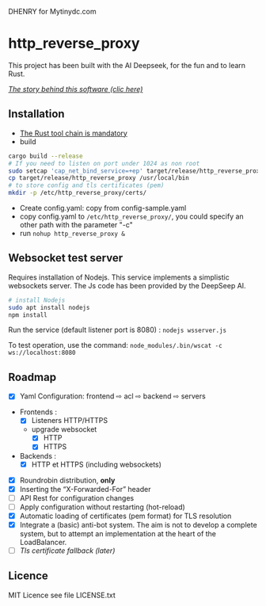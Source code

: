 DHENRY for Mytinydc.com

# http_reverse_proxy

This project has been built with the AI Deepseek, for the fun and to learn Rust.

<a href="https://www.mytinydc.com/en/blog/news-2025-mai-11/" target="_story">_The story behind this software (clic here)_</a>

## Installation

- <a href="https://www.rust-lang.org/tools/install" target="_rust">The Rust tool chain is mandatory</a>
- build

```bash
cargo build --release
# If you need to listen on port under 1024 as non root
sudo setcap 'cap_net_bind_service=+ep' target/release/http_reverse_proxy
cp target/release/http_reverse_proxy /usr/local/bin
# to store config and tls certificates (pem)
mkdir -p /etc/http_reverse_proxy/certs/
```

- Create config.yaml: copy from config-sample.yaml
- copy config.yaml to `/etc/http_reverse_proxy/`, you could specify an other path with the parameter "-c"
- run `nohup http_reverse_proxy &`

## Websocket test server

Requires installation of Nodejs. This service implements a simplistic websockets server. The Js code has been provided by the DeepSeep AI.

```bash
# install Nodejs
sudo apt install nodejs
npm install
```

Run the service (default listener port is 8080) : `nodejs wsserver.js`

To test operation, use the command: `node_modules/.bin/wscat -c ws://localhost:8080`

## Roadmap

- [x] Yaml Configuration: frontend ⇨ acl ⇨ backend ⇨ servers
- Frontends :
  - [x] Listeners HTTP/HTTPS
  - upgrade websocket
    - [x] HTTP
    - [x] HTTPS
- Backends :
  - [x] HTTP et HTTPS (including websockets)
- [x] Roundrobin distribution, **only**
- [x] Inserting the “X-Forwarded-For” header
- [ ] API Rest for configuration changes
- [ ] Apply configuration without restarting (hot-reload)
- [x] Automatic loading of certificates (pem format) for TLS resolution
- [x] Integrate a (basic) anti-bot system. The aim is not to develop a complete system, but to attempt an implementation at the heart of the LoadBalancer.
- [ ] _Tls certificate fallback (later)_

## Licence

MIT Licence see file LICENSE.txt
